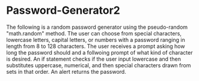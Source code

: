 # Password-Generator2

The following is a random password generator using the pseudo-random "math.random" method. The user can choose from special characters, lowercase letters, capital letters, or numbers with a password ranging in length from 8 to 128 characters. The user receives a prompt asking how long the password should and a follwoing prompt of what kind of character is desired. An if statement checks if the user input lowercase and then substitutes uppercase, numerical, and then special characters drawn from sets in that order. An alert returns the password.
